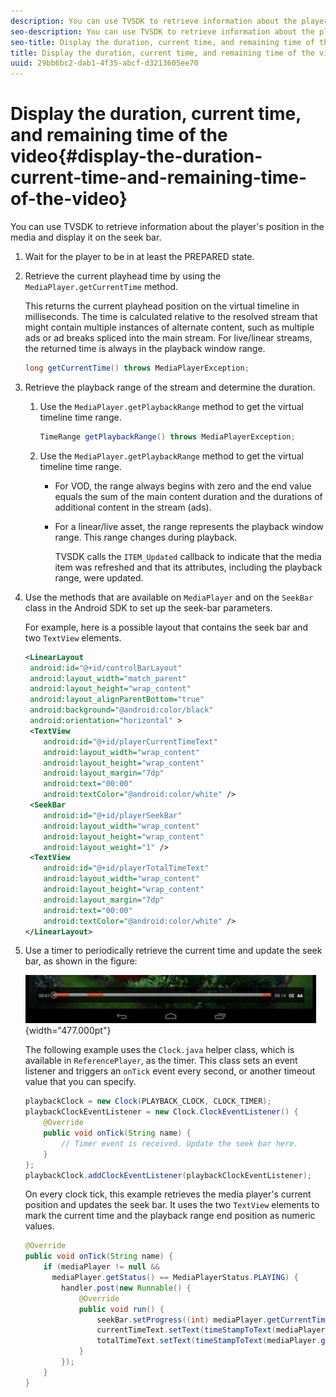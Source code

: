 ```yaml
---
description: You can use TVSDK to retrieve information about the player's position in the media and display it on the seek bar.
seo-description: You can use TVSDK to retrieve information about the player's position in the media and display it on the seek bar.
seo-title: Display the duration, current time, and remaining time of the video
title: Display the duration, current time, and remaining time of the video
uuid: 29bb6bc2-dab1-4f35-abcf-d3213605ee70
---
```


# Display the duration, current time, and remaining time of the video{#display-the-duration-current-time-and-remaining-time-of-the-video}

You can use TVSDK to retrieve information about the player's position in the media and display it on the seek bar.

1. Wait for the player to be in at least the PREPARED state.
1. Retrieve the current playhead time by using the `MediaPlayer.getCurrentTime` method.

   This returns the current playhead position on the virtual timeline in milliseconds. The time is calculated relative to the resolved stream that might contain multiple instances of alternate content, such as multiple ads or ad breaks spliced into the main stream. For live/linear streams, the returned time is always in the playback window range.

   ```java
   long getCurrentTime() throws MediaPlayerException;
   ```

1. Retrieve the playback range of the stream and determine the duration.
   1. Use the `MediaPlayer.getPlaybackRange` method to get the virtual timeline time range.

      ```java   
      TimeRange getPlaybackRange() throws MediaPlayerException;
      ```

   1. Use the `MediaPlayer.getPlaybackRange` method to get the virtual timeline time range.

       * For VOD, the range always begins with zero and the end value equals the sum of the main content duration and the durations of additional content in the stream (ads). 
       * For a linear/live asset, the range represents the playback window range. This range changes during playback.

          TVSDK calls the `ITEM_Updated` callback to indicate that the media item was refreshed and that its attributes, including the playback range, were updated. 
       
1. Use the methods that are available on `MediaPlayer` and on the `SeekBar` class in the Android SDK to set up the seek-bar parameters.

   For example, here is a possible layout that contains the seek bar and two `TextView` elements. 

   ```xml
   <LinearLayout 
    android:id="@+id/controlBarLayout" 
    android:layout_width="match_parent" 
    android:layout_height="wrap_content" 
    android:layout_alignParentBottom="true" 
    android:background="@android:color/black" 
    android:orientation="horizontal" > 
    <TextView 
       android:id="@+id/playerCurrentTimeText" 
       android:layout_width="wrap_content" 
       android:layout_height="wrap_content" 
       android:layout_margin="7dp" 
       android:text="00:00" 
       android:textColor="@android:color/white" /> 
    <SeekBar 
       android:id="@+id/playerSeekBar" 
       android:layout_width="wrap_content" 
       android:layout_height="wrap_content" 
       android:layout_weight="1" /> 
    <TextView 
       android:id="@+id/playerTotalTimeText" 
       android:layout_width="wrap_content" 
       android:layout_height="wrap_content" 
       android:layout_margin="7dp" 
       android:text="00:00" 
       android:textColor="@android:color/white" /> 
   </LinearLayout>
   ```

1. Use a timer to periodically retrieve the current time and update the seek bar, as shown in the figure:

   <!--<a id="fig_689CEDDD02094C0C8E91C5195F8EAD3F"></a>-->

   ![](assets/seek-bar.jpg){width="477.000pt"}

   The following example uses the `Clock.java` helper class, which is available in `ReferencePlayer`, as the timer. This class sets an event listener and triggers an `onTick` event every second, or another timeout value that you can specify. 

   ```java
   playbackClock = new Clock(PLAYBACK_CLOCK, CLOCK_TIMER); 
   playbackClockEventListener = new Clock.ClockEventListener() { 
       @Override 
       public void onTick(String name) { 
           // Timer event is received. Update the seek bar here. 
       } 
   }; 
   playbackClock.addClockEventListener(playbackClockEventListener);
   ```

   On every clock tick, this example retrieves the media player's current position and updates the seek bar. It uses the two `TextView` elements to mark the current time and the playback range end position as numeric values. 

   ```java
   @Override 
   public void onTick(String name) { 
       if (mediaPlayer != null &&  
         mediaPlayer.getStatus() == MediaPlayerStatus.PLAYING) { 
           handler.post(new Runnable() { 
               @Override 
               public void run() { 
                   seekBar.setProgress((int) mediaPlayer.getCurrentTime()); 
                   currentTimeText.setText(timeStampToText(mediaPlayer.getCurrentTime())); 
                   totalTimeText.setText(timeStampToText(mediaPlayer.getPlaybackRange().getEnd())); 
               } 
           }); 
       } 
   } 
   
   ```

